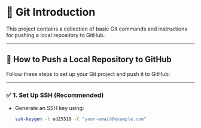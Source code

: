 # 📘 Git Introduction

This project contains a collection of basic Git commands and instructions for pushing a local repository to GitHub.

---

## 🚀 How to Push a Local Repository to GitHub

Follow these steps to set up your Git project and push it to GitHub:

---

### ✅ 1. Set Up SSH (Recommended)

- Generate an SSH key using:
  ```bash
  ssh-keygen -t ed25519 -C "your-email@example.com"

